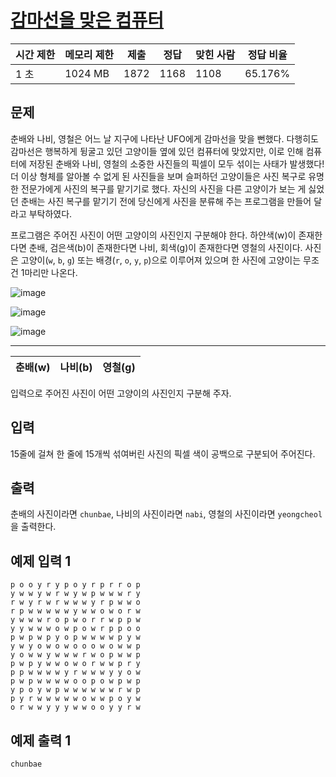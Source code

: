 # [감마선을 맞은 컴퓨터](https://www.acmicpc.net/problem/30402)

| 시간 제한 | 메모리 제한 | 제출 | 정답 | 맞힌 사람 | 정답 비율 |
| --- | --- | --- | --- | --- | --- |
| 1 초 | 1024 MB | 1872 | 1168 | 1108 | 65.176% |

## 문제

춘배와 나비, 영철은 어느 날 지구에 나타난 UFO에게 감마선을 맞을 뻔했다. 다행히도 감마선은 행복하게 뒹굴고 있던 고양이들 옆에 있던 컴퓨터에 맞았지만, 이로 인해 컴퓨터에 저장된 춘배와 나비, 영철의 소중한 사진들의 픽셀이 모두 섞이는 사태가 발생했다! 더 이상 형체를 알아볼 수 없게 된 사진들을 보며 슬퍼하던 고양이들은 사진 복구로 유명한 전문가에게 사진의 복구를 맡기기로 했다. 자신의 사진을 다른 고양이가 보는 게 싫었던 춘배는 사진 복구를 맡기기 전에 당신에게 사진을 분류해 주는 프로그램을 만들어 달라고 부탁하였다.

프로그램은 주어진 사진이 어떤 고양이의 사진인지 구분해야 한다. 하얀색(w)이 존재한다면 춘배, 검은색(b)이 존재한다면 나비, 회색(g)이 존재한다면 영철의 사진이다. 사진은 고양이(`w`, `b`, `g`) 또는 배경(`r`, `o`, `y`, `p`)으로 이루어져 있으며 한 사진에 고양이는 무조건 1마리만 나온다.

![image](https://upload.acmicpc.net/418e79b5-1210-4ed5-aa61-e6a9338a743c/-/preview/)

![image](https://github.com/wkdtjdwns/Java/assets/128266768/90324f61-2151-4a0c-970f-cb119c794a5f)

![image](https://github.com/wkdtjdwns/Java/assets/128266768/145c694c-ef4d-4693-87a8-371e13867032)

---

| 춘배(w) | 나비(b) | 영철(g) |
| --- | --- | --- |

입력으로 주어진 사진이 어떤 고양이의 사진인지 구분해 주자.

## 입력

15줄에 걸쳐 한 줄에 15개씩 섞여버린 사진의 픽셀 색이 공백으로 구분되어 주어진다.

## 출력

춘배의 사진이라면 `chunbae`, 나비의 사진이라면 `nabi`, 영철의 사진이라면 `yeongcheol`을 출력한다.

## 예제 입력 1

```
p o o y r y p o y r p r r o p
y w w y w r w y w p w w w r y
r w y r w r w w w y r p w w o
r p w w w w w y w w o w o r w
y w w w r o p w o r r w p p w
y y w w w o w p o w r p p o o
p w p w p y o p w w w w p y w
y w y o w o w o o o w o w w p
y o w w y w w w r w o p w w p
p w p y w w o w o r w w p r y
p p w w w w y r w w w y y o w
p w p w w w w o o p o w p w p
y p o y w p w w w w w w r w p
p y r w w w w w o w w p o y w
o r w w y y y w w o o y y r w

```

## 예제 출력 1

```
chunbae
```
